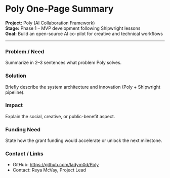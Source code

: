 # Poly One-Page Summary

**Project:** Poly (AI Collaboration Framework)  
**Stage:** Phase 1 – MVP development following Shipwright lessons  
**Goal:** Build an open-source AI co-pilot for creative and technical workflows  

---

### Problem / Need
Summarize in 2–3 sentences what problem Poly solves.

### Solution
Briefly describe the system architecture and innovation (Poly + Shipwright pipeline).

### Impact
Explain the social, creative, or public-benefit aspect.

### Funding Need
State how the grant funding would accelerate or unlock the next milestone.

### Contact / Links
- GitHub: https://github.com/ladym0d/Poly
- Contact: Reya McVay, Project Lead
